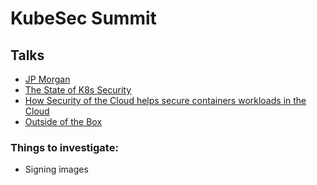 # KubeSec Summit

## Talks

* [JP Morgan](file://JPMorgan.md)
* [The State of K8s Security](file://stateOfK8sSecurity.md)
* [How Security of the Cloud helps secure containers workloads in the Cloud](file://AWSSecurityOfCloud.md)
* [Outside of the Box](file://OutsideTheBox.md)


### Things to investigate:
* Signing images